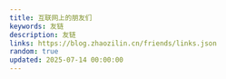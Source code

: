 ```yaml
---
title: 互联网上的朋友们
keywords: 友链
description: 友链
links: https://blog.zhaozilin.cn/friends/links.json
random: true
updated: 2025-07-14 00:00:00
---
```


<YunLinks :links="frontmatter.links" :random="frontmatter.random" />
